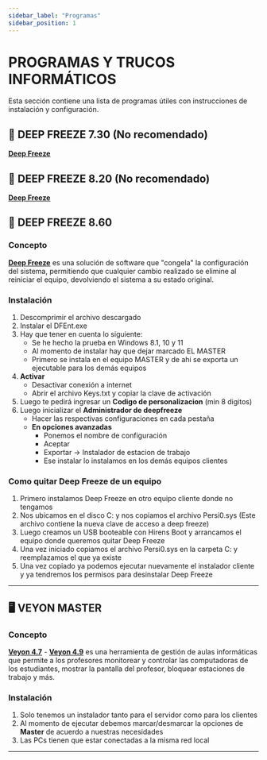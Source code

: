 ```yaml
---
sidebar_label: "Programas"
sidebar_position: 1
---
```


# **PROGRAMAS Y TRUCOS INFORMÁTICOS**

Esta sección contiene una lista de programas útiles con instrucciones de instalación y configuración.

## 🧊 **DEEP FREEZE 7.30 (No recomendado)**

**[Deep Freeze](../../static/mis-archivos/deepfreeze/Deep%20Freeze%20Standard%207.30.rar)**

## 🧊 **DEEP FREEZE 8.20 (No recomendado)**

**[Deep Freeze](../../static/mis-archivos/deepfreeze/Deep%20Freeze%20Standard%208.20.rar)**

## 🧊 **DEEP FREEZE 8.60**

### Concepto

**[Deep Freeze](../../static/mis-archivos/deepfreeze/DPFr3ez3_8.60.220.zip)** es una solución de software que "congela" la configuración del sistema, permitiendo que cualquier cambio realizado se elimine al reiniciar el equipo, devolviendo el sistema a su estado original.

### Instalación

1. Descomprimir el archivo descargado
2. Instalar el DFEnt.exe
3. Hay que tener en cuenta lo siguiente:
   - Se he hecho la prueba en Windows 8.1, 10 y 11
   - Al momento de instalar hay que dejar marcado EL MASTER
   - Primero se instala en el equipo MASTER y de ahi se exporta un ejecutable para los demás equipos
4. **Activar**
   - Desactivar conexión a internet
   - Abrir el archivo Keys.txt y copiar la clave de activación
5. Luego te pedirá ingresar un **Codigo de personalizacion** (min 8 digitos)
6. Luego inicializar el **Administrador de deepfreeze**
   - Hacer las respectivas configuraciones en cada pestaña
   - **En opciones avanzadas**
     - Ponemos el nombre de configuración
     - Aceptar
     - Exportar -> Instalador de estacion de trabajo
     - Ese instalar lo instalamos en los demás equipos clientes

### Como quitar Deep Freeze de un equipo

1. Primero instalamos Deep Freeze en otro equipo cliente donde no tengamos
2. Nos ubicamos en el disco C: y nos copiamos el archivo Persi0.sys (Este archivo contiene la nueva clave de acceso a deep freeze)
3. Luego creamos un USB booteable con Hirens Boot y arrancamos el equipo donde queremos quitar Deep Freeze
4. Una vez iniciado copiamos el archivo Persi0.sys en la carpeta C: y reemplazamos el que ya existe
5. Una vez copiado ya podemos ejecutar nuevamente el instalador cliente y ya tendremos los permisos para desinstalar Deep Freeze

---

## 🖥️ **VEYON MASTER**

### Concepto

**[Veyon 4.7](../../static/mis-archivos/veyon/veyon-4.7.5.0-win64-setup.exe)** - 
**[Veyon 4.9](../../static/mis-archivos/veyon/veyon-4.9.6.1-win64-setup.exe)**
es una herramienta de gestión de aulas informáticas que permite a los profesores monitorear y controlar las computadoras de los estudiantes, mostrar la pantalla del profesor, bloquear estaciones de trabajo y más.

### Instalación

1. Solo tenemos un instalador tanto para el servidor como para los clientes
2. Al momento de ejecutar debemos marcar/desmarcar la opciones de **Master** de acuerdo a nuestras necesidades
3. Las PCs tienen que estar conectadas a la misma red local

---
